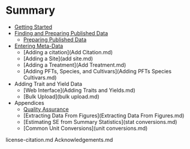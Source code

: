 # Summary

* [Getting Started](introduction.md)
* [Finding and Preparing Published Data](finding_data.md)
  * [Preparing Published Data](preparing_published_data.md)
* [Entering Meta-Data](Overview.md)
  * [Adding a citation](Add Citation.md)
  * [Adding a Site](add site.md)
  * [Adding a Treatment](Add Treatment.md)
  * [Adding PFTs, Species, and Cultivars](Adding PFTs Species Cultivars.md)
* Adding Trait and Yield Data
  * [Web Interface](Adding Traits and Yields.md)
  * [Bulk Upload](bulk upload.md)
* Appendices
  * [Quality Assurance](QAQC.md)
  * [Extracting Data From Figures](Extracting Data From Figures.md)
  * [Estimating SE from Summary Statistics](stat conversions.md)
  * [Common Unit Conversions](unit conversions.md)

license-citation.md
Acknowledgements.md

